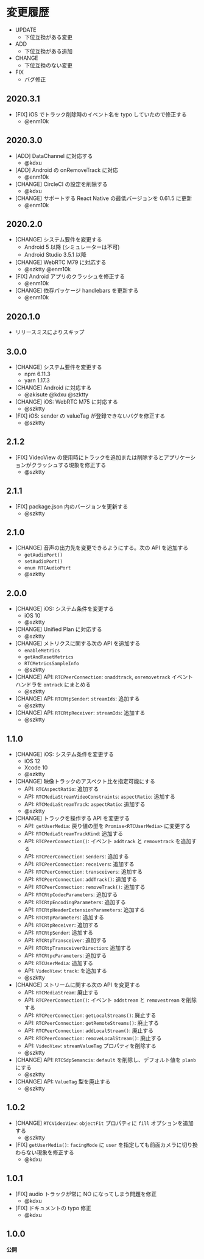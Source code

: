 # 変更履歴

- UPDATE
    - 下位互換がある変更
- ADD
    - 下位互換がある追加
- CHANGE
    - 下位互換のない変更
- FIX
    - バグ修正

## 2020.3.1

- [FIX] iOS でトラック削除時のイベント名を typo していたので修正する
    - @enm10k

## 2020.3.0

- [ADD] DataChannel に対応する
    - @kdxu
- [ADD] Android の onRemoveTrack に対応
    - @enm10k
- [CHANGE] CircleCI の設定を削除する
    - @kdxu
- [CHANGE]  サポートする React Native の最低バージョンを 0.61.5 に更新
    - @enm10k

## 2020.2.0

- [CHANGE] システム要件を変更する
    - Android 5 以降 (シミュレーターは不可)
    - Android Studio 3.5.1 以降
- [CHANGE] WebRTC M79 に対応する
    - @szktty @enm10k
- [FIX] Android アプリのクラッシュを修正する
    - @enm10k
- [CHANGE] 依存パッケージ handlebars を更新する
    - @enm10k

## 2020.1.0

- リリースミスによりスキップ

## 3.0.0

- [CHANGE] システム要件を変更する
    - npm 6.11.3
    - yarn 1.17.3
- [CHANGE] Android に対応する
    - @akisute @kdxu @szktty
- [CHANGE] iOS: WebRTC M75 に対応する
    - @szktty
- [FIX] iOS: sender の valueTag が登録できないバグを修正する
    - @szktty

## 2.1.2

- [FIX] VideoView の使用時にトラックを追加または削除するとアプリケーションがクラッシュする現象を修正する
    - @szktty

## 2.1.1

- [FIX] package.json 内のバージョンを更新する
    - @szktty

## 2.1.0

- [CHANGE] 音声の出力先を変更できるようにする。次の API を追加する
    - ``getAudioPort()``
    - ``setAudioPort()``
    - ``enum RTCAudioPort``
    - @szktty

## 2.0.0

- [CHANGE] iOS: システム条件を変更する
    - iOS 10
    - @szktty
- [CHANGE] Unified Plan に対応する
    - @szktty
- [CHANGE] メトリクスに関する次の API を追加する
    - ``enableMetrics``
    - ``getAndResetMetrics``
    - ``RTCMetricsSampleInfo``
    - @szktty
- [CHANGE] API: ``RTCPeerConnection``: ``onaddtrack``, ``onremovetrack`` イベントハンドラを ``ontrack`` にまとめる
    - @szktty
- [CHANGE] API: ``RTCRtpSender``: ``streamIds``: 追加する
    - @szktty
- [CHANGE] API: ``RTCRtpReceiver``: ``streamIds``: 追加する
    - @szktty

## 1.1.0

- [CHANGE] iOS: システム条件を変更する
    - iOS 12
    - Xcode 10
    - @szktty
- [CHANGE] 映像トラックのアスペクト比を指定可能にする
    - API: `RTCAspectRatio`: 追加する
    - API: `RTCMediaStreamVideoConstraints`: `aspectRatio`: 追加する
    - API: `RTCMediaStreamTrack`: `aspectRatio`: 追加する
    - @szktty
- [CHANGE] トラックを操作する API を変更する
    - API: `getUserMedia`: 戻り値の型を `Promise<RTCUserMedia>` に変更する
    - API: `RTCMediaStreamTrackKind`: 追加する
    - API: `RTCPeerConnection()`: イベント `addtrack` と `removetrack` を追加する
    - API: `RTCPeerConnection`: `senders`: 追加する
    - API: `RTCPeerConnection`: `receivers`: 追加する
    - API: `RTCPeerConnection`: `transceivers`: 追加する
    - API: `RTCPeerConnection`: `addTrack()`: 追加する
    - API: `RTCPeerConnection`: `removeTrack()`: 追加する
    - API: `RTCRtpCodecParameters`: 追加する
    - API: `RTCRtpEncodingParameters`: 追加する
    - API: `RTCRtpHeaderExtensionParameters`: 追加する
    - API: `RTCRtpParameters`: 追加する
    - API: `RTCRtpReceiver`: 追加する
    - API: `RTCRtpSender`: 追加する
    - API: `RTCRtpTransceiver`: 追加する
    - API: `RTCRtpTransceiverDirection`: 追加する
    - API: `RTCRtpcParameters`: 追加する
    - API: `RTCUserMedia`: 追加する
    - API: `VideoView`: `track`: を追加する
    - @szktty
- [CHANGE] ストリームに関する次の API を変更する
    - API: `RTCMediaStream`: 廃止する
    - API: `RTCPeerConnection()`: イベント `addstream` と `removestream` を削除する
    - API: `RTCPeerConnection`: `getLocalStreams()`: 廃止する
    - API: `RTCPeerConnection`: `getRemoteStreams()`: 廃止する
    - API: `RTCPeerConnection`: `addLocalStream()`: 廃止する
    - API: `RTCPeerConnection`: `removeLocalStream()`: 廃止する
    - API: `VideoView`: `streamValueTag` プロパティを削除する
    - @szktty
- [CHANGE] API: `RTCSdpSemancis`: `default` を削除し、デフォルト値を `planb` にする
    - @szktty
- [CHANGE] API: `ValueTag` 型を廃止する
    - @szktty

## 1.0.2

- [CHANGE] `RTCVideoView`: `objectFit` プロパティに `fill` オプションを追加する
    - @szktty
- [FIX] `getUserMedia()`: `facingMode` に `user` を指定しても前面カメラに切り換わらない現象を修正する
    - @kdxu

## 1.0.1

- [FIX] audio トラックが常に NO になってしまう問題を修正
    - @kdxu
- [FIX] ドキュメントの typo 修正
    - @kdxu

## 1.0.0

**公開**

